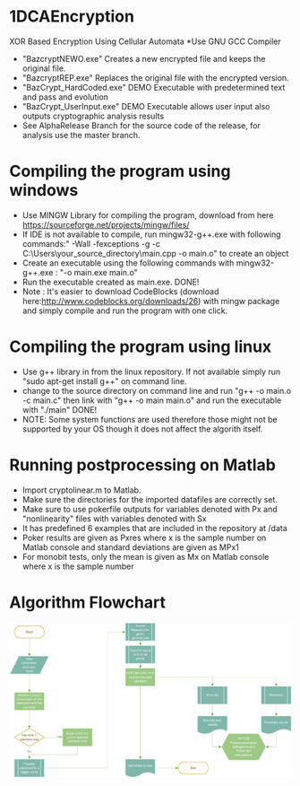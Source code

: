 # 1DCAEncryption
XOR Based Encryption Using Cellular Automata
*Use GNU GCC Compiler
- "BazcryptNEWO.exe" Creates a new encrypted file and keeps the original file. 
- "BazcryptREP.exe" Replaces the original file with the encrypted version.
- "BazCrypt_HardCoded.exe" DEMO Executable with predetermined text and pass and evolution
- "BazCrypt_UserInput.exe" DEMO Executable allows user input also outputs cryptographic analysis results
- See AlphaRelease Branch for the source code of the release, for analysis use the master branch.
# Compiling the program using windows
- Use MINGW Library for compiling the program, download from here https://sourceforge.net/projects/mingw/files/
- If IDE is not available to compile, run mingw32-g++.exe with following commands:" -Wall -fexceptions -g  -c C:\Users\your_source_directory\main.cpp -o main.o" to create an object
- Create an executable using the following commands with mingw32-g++.exe : "-o main.exe main.o"
- Run the executable created as main.exe. DONE!
- Note : It's easier to download CodeBlocks (download here:http://www.codeblocks.org/downloads/26) with mingw package and simply compile and run the program with one click.
# Compiling the program using linux
- Use g++ library in from the linux repository. If not available simply run "sudo apt-get install g++" on command line.
- change to the source directory on command line and run "g++ -o main.o -c main.c" then link with "g++ -o main main.o" and run the executable with "./main" DONE!
- NOTE: Some system functions are used therefore those might not be supported by your OS though it does not affect the algorith itself.
# Running postprocessing on Matlab
- Import cryptolinear.m to Matlab.
- Make sure the directories for the imported datafiles are correctly set.
- Make sure to use pokerfile outputs for variables denoted with Px and "nonlinearity" files with variables denoted with Sx
- It has predefined 6 examples that are included in the repository at /data
- Poker results are given as Pxres where x is the sample number on Matlab console and standard deviations are given as MPx1
- For monobit tests, only the mean is given as Mx on Matlab console where x is the sample number

# Algorithm Flowchart
![Algorithm Flowchart](https://github.com/karusb/1DCAEncryption/blob/master/encflow.jpg)
